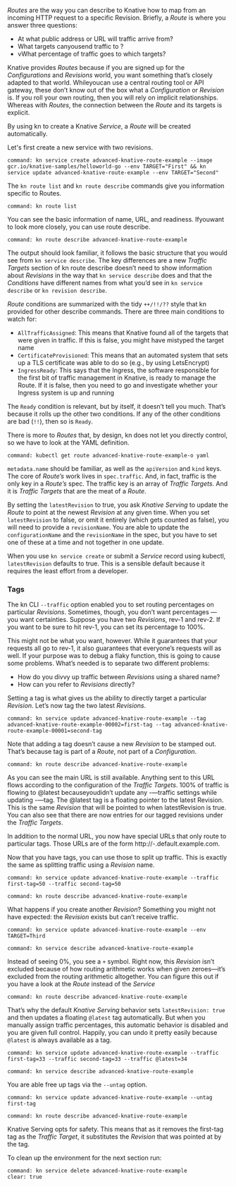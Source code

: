 *Routes* are the way you can describe to Knative how to map from an incoming HTTP request to a specific Revision.
Briefly, a *Route* is where you answer three questions:
- At what public address or URL will traffic arrive from?
- What targets canyousend traffic to ?
- vWhat percentage of traffic goes to which targets?

Knative provides *Routes* because if you are signed up for the *Configurations* and *Revisions* world, you want something that’s closely adapted to that world. Whileyoucan use a central routing tool or API gateway, these don’t know out of the box what a *Configuration* or *Revision* is. If you roll your own routing, then you will rely on implicit relationships. Whereas with *Routes*, the connection between the *Route* and its targets is explicit.

By using kn to create a Knative *Service*, a *Route* will be created automatically. 

Let's first create a new service with two revisions.
```terminal:execute
command: kn service create advanced-knative-route-example --image gcr.io/knative-samples/helloworld-go --env TARGET="First" && kn service update advanced-knative-route-example --env TARGET="Second"
```

The `kn route list` and `kn route describe` commands give you information specific to Routes.
```terminal:execute
command: kn route list
```
You can see the basic information of name, URL, and readiness. Ifyouwant to look more closely, you can use route describe.
```terminal:execute
command: kn route describe advanced-knative-route-example
```
The output should look familiar, it follows the basic structure that you would see from `kn service describe`. 
The key differences are a new *Traffic Targets* section of kn route describe doesn’t need to show information about *Revisions* in the way that `kn service describe` does and that the *Conditions* have different names from what you’d see in `kn service describe` or `kn revision describe`.

*Route* conditions are summarized with the tidy `++/!!/??` style that kn provided for other describe commands. There are three main conditions to watch for:

- `AllTrafficAssigned`: This means that Knative found all of the targets that were given in traffic. If this is false, you might have mistyped the target name
- `CertificateProvisioned`: This means that an automated system that sets up a TLS certificate was able to do so (e.g., by using LetsEncrypt)
- `IngressReady`: This says that the Ingress, the software responsible for the first bit of traffic management in Knative, is ready to manage the Route. If it is false, then you need to go and investigate whether your Ingress system is up and running

The `Ready` condition is relevant, but by itself, it doesn’t tell you much. That’s because it rolls up the other two conditions. If any of the other conditions are bad (`!!`), then so is `Ready`.

There is more to *Routes* that, by design, kn does not let you directly control, so we have to look at the YAML definition.
```terminal:execute
command: kubectl get route advanced-knative-route-example-o yaml
```
`metadata.name` should be familiar, as well as the `apiVersion` and `kind` keys. The core of *Route’s* work lives in `spec.traffic`. And, in fact, traffic is the only key in a *Route’s* spec.
The traffic key is an array of *Traffic Targets*. And it is *Traffic Targets* that are the meat of a *Route*. 

By setting the `latestRevision` to true, you ask *Knative Serving* to update the *Route* to point at the newest *Revision* at any given time. 
When you set `latestRevision` to false, or omit it entirely (which gets counted as false), you will need to provide a `revisionName`. 
You are able to update the `configurationName` and the `revisionName` in the spec, but you have to set one of these at a time and not together in one update.

When you use `kn service create` or submit a *Service* record using kubectl, `latestRevision` defaults to true. This is a sensible default because it requires the least effort from a developer.

### Tags
The kn CLI `--traffic` option enabled you to set routing percentages on particular *Revisions*. Sometimes, though, you don’t want percentages — you want certainties. Suppose you have two *Revisions*, rev-1 and rev-2. If you want to be sure to hit rev-1, you can set its percentage to 100%.

This might not be what you want, however. While it guarantees that your requests all go to rev-1, it also guarantees that everyone’s requests will as well. If your purpose was to debug a flaky function, this is going to cause some problems. What’s needed is to separate two different problems:
- How do you divvy up traffic between *Revisions* using a shared name?
- How can you refer to *Revisions* directly?

Setting a tag is what gives us the ability to directly target a particular *Revision*. Let’s now tag the two latest *Revisions*. 
```terminal:execute
command: kn service update advanced-knative-route-example --tag advanced-knative-route-example-00002=first-tag --tag advanced-knative-route-example-00001=second-tag
```
Note that adding a tag doesn’t cause a new *Revision* to be stamped out. That’s because tag is part of a *Route*, not part of a *Configuration*. 
```terminal:execute
command: kn route describe advanced-knative-route-example
```
As you can see the main URL is still available. Anything sent to this URL flows according to the configuration of the *Traffic Targets*.
100% of traffic is flowing to @latest becauseyoudidn’t update any -—traffic settings while updating -—tag. The @latest tag is a floating pointer to the latest Revision. This is the same *Revision* that will be pointed to when latestRevision is true.
You can also see that there are now entries for our tagged revisions under the *Traffic Targets*.

In addition to the normal URL, you now have special URLs that only route to particular tags.
Those URLs are of the form http://<tag>-<servicename>.default.example.com.

Now that you have tags, you can use those to split up traffic. This is exactly the same as splitting traffic using a *Revision* name.
```terminal:execute
command: kn service update advanced-knative-route-example --traffic first-tag=50 --traffic second-tag=50
```  
```terminal:execute
command: kn route describe advanced-knative-route-example
```
What happens if you create another *Revision*? Something you might not have expected: the *Revision* exists but can’t receive traffic. 
```terminal:execute
command: kn service update advanced-knative-route-example --env TARGET=Third
``` 
```terminal:execute
command: kn service describe advanced-knative-route-example
```
Instead of seeing 0%, you see a `+` symbol.
Right now, this *Revision* isn’t excluded because of how routing arithmetic works when given zeroes—it’s excluded from the routing arithmetic altogether. 
You can figure this out if you have a look at the *Route* instead of the *Service*
```terminal:execute
command: kn route describe advanced-knative-route-example
```
That’s why the default *Knative Serving* behavior sets `latestRevision: true` and then updates a floating `@latest` tag automatically.
But when you manually assign traffic percentages, this automatic behavior is disabled and you are given full control. 
Happily, you can undo it pretty easily because `@latest` is always available as a tag. 
```terminal:execute
command: kn service update advanced-knative-route-example --traffic first-tag=33 --traffic second-tag=33 --traffic @latest=34
``` 
```terminal:execute
command: kn service describe advanced-knative-route-example
```
You are able free up tags via the `--untag` option.
```terminal:execute
command: kn service update advanced-knative-route-example --untag first-tag
```
```terminal:execute
command: kn route describe advanced-knative-route-example
``` 
Knative Serving opts for safety. This means that as it removes the first-tag tag as the *Traffic Target*, it substitutes the *Revision* that was pointed at by the tag. 

To clean up the environment for the next section run:
```terminal:execute
command: kn service delete advanced-knative-route-example
clear: true
```